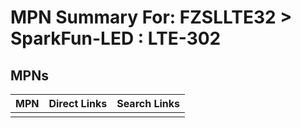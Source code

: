 



# MPN Summary For: FZSLLTE32 > SparkFun-LED : LTE-302

## MPNs
  

|MPN|Direct Links|Search Links|
| :--- | :--- | :--- |
||||
